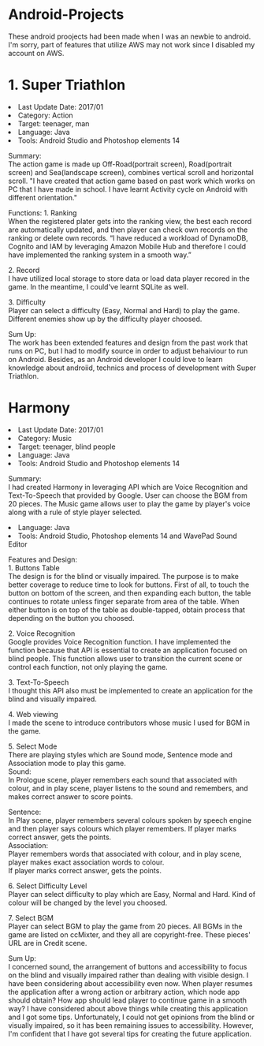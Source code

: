 # Android-Projects
These android proojects had been made when I was an newbie to android.
I'm sorry, part of features that utilize AWS may not work since I disabled my account on AWS.


<h1>1. Super Triathlon</h1>
<li>Last Update Date: 2017/01</li>
<li>Category: Action</li>
<li>Target: teenager, man</li>
<li>Language: Java</li>
<li>Tools: Android Studio and Photoshop elements 14</li>
<p>Summary:<br>
 The action game is made up Off-Road(portrait screen), Road(portrait screen) and 
 Sea(landscape screen), combines vertical scroll and horizontal scroll.
 "I have created that action game based on past work which works on PC that I have made 
 in school.
 I have learnt Activity cycle on Android with different orientation."
</p>

<p>Functions:
 1. Ranking<br>
 When the registered plater gets into the ranking view, the best each record are automatically      
 updated, and then player can check own records on the ranking or delete own records.
 “I have reduced a workload of DynamoDB, Cognito and IAM by leveraging Amazon Mobile Hub
 and therefore I could have implemented the ranking system in a smooth way.”
 </p>
<p>2. Record<br>
 I have utilized local storage to store data or load data player recored in the game.
 In the meantime, I could've learnt SQLite as well.
</p>
<p>
3. Difficulty<br>
 Player can select a difficulty (Easy, Normal and Hard) to play the game.
 Different enemies show up by the difficulty player choosed.
</p>
<p>
Sum Up:<br>
 The work has been extended features and design from the past work that runs on PC, 
 but I had to modify source in order to adjust behaiviour to run on Android.
 Besides, as an Android developer I could love to learn knowledge about androiid, technics and process of development with Super Triathlon.
</p>



<h1>Harmony</h1>
<li>Last Update Date: 2017/01</li>
<li>Category: Music</li>
<li>Target: teenager, blind people</li>
<li>Language: Java</li>
<li>Tools:  Android Studio and Photoshop elements 14</li>
<p>Summary:<br>
 I had created Harmony in leveraging API which are Voice Recognition and Text-To-Speech that  
 provided by Google.
 User can choose the BGM from 20 pieces.
 The Music game allows user to play the game by player's voice along with a rule of style player   
 selected.
</p>
<li>Language: Java</li>
<li>Tools: Android Studio, Photoshop elements 14 and WavePad Sound Editor</li>
<p>Features and Design:<br>
 1. Buttons Table<br>
  The design is for the blind or visually impaired.
  The purpose is to make better coverage to reduce time to look for buttons.
  First of all, to touch the button on bottom of the screen, and then expanding each button, 
  the table continues to rotate unless finger separate from area of the table.
  When either button is on top of the table as double-tapped, obtain process that depending   
  on the button you choosed.
</p>
<p>
2. Voice Recognition<br>
  Google provides Voice Recognition function.
  I have implemented the function because that API is essential to create an application focused on blind people.
  This function allows user to transition the current scene or control each function, 
  not only playing the game.
</p>
<p>
3. Text-To-Speech<br>
  I thought this API also must be implemented to create an application for the blind and 
  visually impaired.
</p>
<p>
4. Web viewing<br>
  I made the scene to introduce contributors whose music I used for BGM in the game.
</p>
<p>
5. Select Mode<br>
  There are playing styles which are Sound mode, Sentence mode and Association mode to play this game.<br>
  Sound:<br>
    In Prologue scene, player remembers each sound that associated with colour, and in play  
    scene, player listens to the sound and remembers, and makes correct answer to score points.
</p>
<p>
Sentence:<br>
    In Play scene, player remembers several colours spoken by speech engine and then player says 
    colours which player remembers.
    If player marks correct answer, gets the points.<br>
  Association:<br>
    Player remembers words that associated with colour, and in play scene, player makes exact  
    association words to colour.<br>
    If player marks correct answer, gets the points.<br>
</p>
<p>6. Select Difficulty Level<br>
  Player can select difficulty to play which are Easy, Normal and Hard.
  Kind of colour will be changed by the level you choosed.<br>
</p>
<p>
7. Select BGM<br>
  Player can select BGM to play the game from 20 pieces.
  All BGMs in the game are listed on ccMixter, and they all are copyright-free.
  These pieces' URL are in Credit scene.
</p>
<p>
Sum Up:<br>
  I concerned sound, the arrangement of buttons and accessibility to focus on the blind and visually   
  impaired rather than dealing with visible design.
  I have been considering about accessibility even now.
  When player resumes the application after a wrong action or arbitrary action, which node app should   
  obtain? How app should lead player to continue game in a smooth way?
  I have considered about above things while creating this application and I got some tips.
  Unfortunately, I could not get opinions from the blind or visually impaired, so it has been remaining  
  issues to accessibility.
  However, I'm confident that I have got several tips for creating the future application.
</p>
